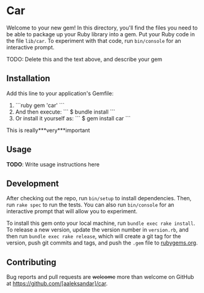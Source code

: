 # Car

[logo]: https://github.com/adam-p/markdown-here/raw/master/src/common/images/icon48.png "Car"

Welcome to your new gem! In this directory, you'll find the files you need to be able to package up your Ruby library into a gem. Put your Ruby code in the file `lib/car`. To experiment with that code, run `bin/console` for an interactive prompt.

TODO: Delete this and the text above, and describe your gem

## Installation

Add this line to your application's Gemfile:
<ol>
<li>
```ruby
gem 'car'
```
</li>
<li>
And then execute:
```
    $ bundle install
```
</li>
<li>
Or install it yourself as:
```
    $ gem install car
```
</li>
</ol> 
This is really***very***important

## Usage

**TODO**: Write usage instructions here

## Development

After checking out the repo, run `bin/setup` to install dependencies. Then, run `rake spec` to run the tests. You can also run `bin/console` for an interactive prompt that will allow you to experiment.

To install this gem onto your local machine, run `bundle exec rake install`. To release a new version, update the version number in `version.rb`, and then run `bundle exec rake release`, which will create a git tag for the version, push git commits and tags, and push the `.gem` file to [rubygems.org](https://rubygems.org).

## Contributing

Bug reports and pull requests are ~~welcome~~ more than welcome on GitHub at https://github.com/[aaleksandar]/car.

